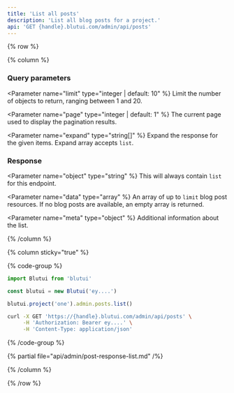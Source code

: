 ```yaml
---
title: 'List all posts'
description: 'List all blog posts for a project.'
api: 'GET {handle}.blutui.com/admin/api/posts'
---
```


{% row %}

{% column %}
### Query parameters

<Parameter name="limit" type="integer | default: 10" %}
Limit the number of objects to return, ranging between 1 and 20.
</Parameter>

<Parameter name="page" type="integer | default: 1" %}
The current page used to display the pagination results.
</Parameter>

<Parameter name="expand" type="string[]" %}
Expand the response for the given items. Expand array accepts `list`.
</Parameter>

### Response

<Parameter name="object" type="string" %}
This will always contain `list` for this endpoint.
</Parameter>

<Parameter name="data" type="array" %}
An array of up to `limit` blog post resources. If no blog posts are available, an empty array is returned.
</Parameter>

<Parameter name="meta" type="object" %}
Additional information about the list.
</Parameter>

{% /column %}

{% column sticky="true" %}

{% code-group %}

```ts {% process=false filename="Node.js" %}
import Blutui from 'blutui'

const blutui = new Blutui('ey....')

blutui.project('one').admin.posts.list()
```

```bash {% process=false filename="cURL" %}
curl -X GET 'https://{handle}.blutui.com/admin/api/posts' \
     -H 'Authorization: Bearer ey....' \
     -H 'Content-Type: application/json'
```

{% /code-group %}

{% partial file="api/admin/post-response-list.md" /%}

{% /column %}

{% /row %}
